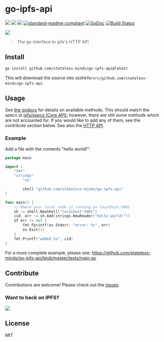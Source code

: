 # go-ipfs-api

[![](https://img.shields.io/badge/made%20by-Protocol%20Labs-blue.svg?style=flat-square)](https://protocol.ai)
[![](https://img.shields.io/badge/project-IPFS-blue.svg?style=flat-square)](https://ipfs.io/)
[![](https://img.shields.io/badge/matrix-%23ipfs-blue.svg?style=flat-square)](https://app.element.io/#/room/#ipfs:matrix.org)
[![standard-readme compliant](https://img.shields.io/badge/standard--readme-OK-green.svg?style=flat-square)](https://github.com/RichardLitt/standard-readme)
[![GoDoc](https://godoc.org/github.com/stateless-minds/go-ipfs-api?status.svg)](https://godoc.org/github.com/stateless-minds/go-ipfs-api)
[![Build Status](https://travis-ci.org/ipfs/go-ipfs-api.svg)](https://travis-ci.org/ipfs/go-ipfs-api) 

![](https://camo.githubusercontent.com/651f7045071c78042fec7f5b9f015e12589af6d5/68747470733a2f2f697066732e696f2f697066732f516d514a363850464d4464417367435a76413155567a7a6e3138617356636637485676434467706a695343417365)

> The go interface to ipfs's HTTP API

## Install

```sh
go install github.com/stateless-minds/go-ipfs-api@latest
```

This will download the source into `$GOPATH/src/github.com/stateless-minds/go-ipfs-api`.

## Usage

See [the godocs](https://godoc.org/github.com/stateless-minds/go-ipfs-api) for details on available methods. This should match the specs at [ipfs/specs (Core API)](https://github.com/ipfs/specs/blob/master/API_CORE.md); however, there are still some methods which are not accounted for. If you would like to add any of them, see the contribute section below. See also the [HTTP API](https://docs.ipfs.io/reference/http/api/).

### Example

Add a file with the contents "hello world!":

```go
package main

import (
	"fmt"
	"strings"
    	"os"

    	shell "github.com/stateless-minds/go-ipfs-api"
)

func main() {
	// Where your local node is running on localhost:5001
	sh := shell.NewShell("localhost:5001")
	cid, err := sh.Add(strings.NewReader("hello world!"))
	if err != nil {
        fmt.Fprintf(os.Stderr, "error: %s", err)
        os.Exit(1)
	}
    fmt.Printf("added %s", cid)
}
```

For a more complete example, please see: https://github.com/stateless-minds/go-ipfs-api/blob/master/tests/main.go

## Contribute

Contributions are welcome! Please check out the [issues](https://github.com/stateless-minds/go-ipfs-api/issues).

### Want to hack on IPFS?

[![](https://cdn.rawgit.com/jbenet/contribute-ipfs-gif/master/img/contribute.gif)](https://github.com/ipfs/community/blob/master/CONTRIBUTING.md)

## License

MIT
